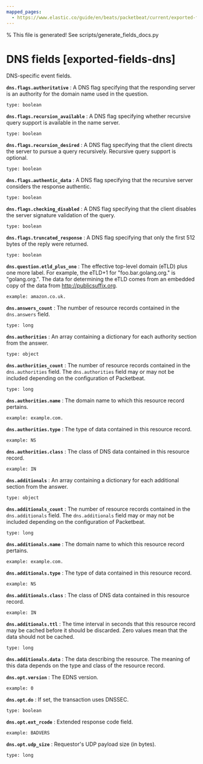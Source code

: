 ```yaml
---
mapped_pages:
  - https://www.elastic.co/guide/en/beats/packetbeat/current/exported-fields-dns.html
---
```


% This file is generated! See scripts/generate_fields_docs.py

# DNS fields [exported-fields-dns]

DNS-specific event fields.

**`dns.flags.authoritative`**
:   A DNS flag specifying that the responding server is an authority for the domain name used in the question.

    type: boolean


**`dns.flags.recursion_available`**
:   A DNS flag specifying whether recursive query support is available in the name server.

    type: boolean


**`dns.flags.recursion_desired`**
:   A DNS flag specifying that the client directs the server to pursue a query recursively. Recursive query support is optional.

    type: boolean


**`dns.flags.authentic_data`**
:   A DNS flag specifying that the recursive server considers the response authentic.

    type: boolean


**`dns.flags.checking_disabled`**
:   A DNS flag specifying that the client disables the server signature validation of the query.

    type: boolean


**`dns.flags.truncated_response`**
:   A DNS flag specifying that only the first 512 bytes of the reply were returned.

    type: boolean


**`dns.question.etld_plus_one`**
:   The effective top-level domain (eTLD) plus one more label. For example, the eTLD+1 for "foo.bar.golang.org." is "golang.org.". The data for determining the eTLD comes from an embedded copy of the data from http://publicsuffix.org.

    example: amazon.co.uk.


**`dns.answers_count`**
:   The number of resource records contained in the `dns.answers` field.

    type: long


**`dns.authorities`**
:   An array containing a dictionary for each authority section from the answer.

    type: object


**`dns.authorities_count`**
:   The number of resource records contained in the `dns.authorities` field. The `dns.authorities` field may or may not be included depending on the configuration of Packetbeat.

    type: long


**`dns.authorities.name`**
:   The domain name to which this resource record pertains.

    example: example.com.


**`dns.authorities.type`**
:   The type of data contained in this resource record.

    example: NS


**`dns.authorities.class`**
:   The class of DNS data contained in this resource record.

    example: IN


**`dns.additionals`**
:   An array containing a dictionary for each additional section from the answer.

    type: object


**`dns.additionals_count`**
:   The number of resource records contained in the `dns.additionals` field. The `dns.additionals` field may or may not be included depending on the configuration of Packetbeat.

    type: long


**`dns.additionals.name`**
:   The domain name to which this resource record pertains.

    example: example.com.


**`dns.additionals.type`**
:   The type of data contained in this resource record.

    example: NS


**`dns.additionals.class`**
:   The class of DNS data contained in this resource record.

    example: IN


**`dns.additionals.ttl`**
:   The time interval in seconds that this resource record may be cached before it should be discarded. Zero values mean that the data should not be cached.

    type: long


**`dns.additionals.data`**
:   The data describing the resource. The meaning of this data depends on the type and class of the resource record.


**`dns.opt.version`**
:   The EDNS version.

    example: 0


**`dns.opt.do`**
:   If set, the transaction uses DNSSEC.

    type: boolean


**`dns.opt.ext_rcode`**
:   Extended response code field.

    example: BADVERS


**`dns.opt.udp_size`**
:   Requestor's UDP payload size (in bytes).

    type: long


